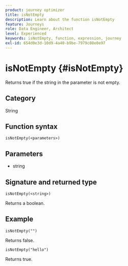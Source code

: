 ```yaml
---
product: journey optimizer
title: isNotEmpty
description: Learn about the function isNotEmpty
feature: Journeys
role: Data Engineer, Architect
level: Experienced
keywords: isNotEmpty, function, expression, journey
exl-id: 654d0e3d-10d9-4a40-b9be-7979c08e0e97
---
```

# isNotEmpty {#isNotEmpty}

Returns true if the string in the parameter is not empty.

## Category

String

## Function syntax

`isNotEmpty(<parameters>)`

## Parameters

* string

## Signature and returned type

`isNotEmpty(<string>)`

Returns a boolean.

## Example

`isNotEmpty("")`

Returns false.

`isNotEmpty("hello")`

Returns true.
